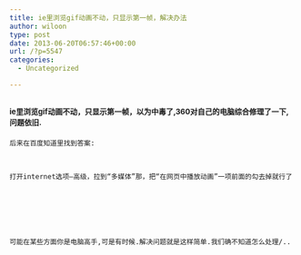 ```yaml
---
title: ie里浏览gif动画不动，只显示第一帧，解决办法
author: wiloon
type: post
date: 2013-06-20T06:57:46+00:00
url: /?p=5547
categories:
  - Uncategorized

---
```


  <h2>
    <span style="font-size: 13px;">ie里浏览gif动画不动，只显示第一帧，以为中毒了,360对自己的电脑综合修理了一下,问题依旧.
  </h2>

<div id="content">
  
    
  
  
  
    后来在百度知道里找到答案:
  
  
  
    打开internet选项—高级，拉到“多媒体”那，把“在网页中播放动画”一项前面的勾去掉就行了
  
  
  
    
  
  
  
    可能在某些方面你是电脑高手,可是有时候.解决问题就是这样简单.我们确不知道怎么处理/..
  
